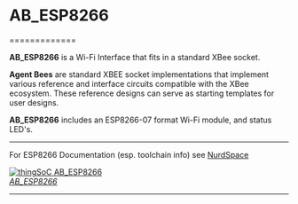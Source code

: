 # AB_ESP8266
=============

**AB_ESP8266** is a Wi-Fi Interface that fits in a standard XBee socket. 

**Agent Bees** are standard XBEE socket implementations that implement
various reference and interface circuits compatible with the XBee ecosystem.
These reference designs can serve as starting templates for user designs.

**AB_ESP8266** includes an ESP8266-07 format Wi-Fi module,
and status LED's. 

---------------------------------------

For ESP8266 Documentation (esp. toolchain info) see [NurdSpace](https://nurdspace.nl/ESP8266)


[![thingSoC AB_ESP8266](http://thingsoc.github.io/img/projects/AB_ESP8266/AB_ESP8266_top.png)  
*AB_ESP8266*](https://github.com/thingSoC/AB_ESP8266)

---------------------------------------


